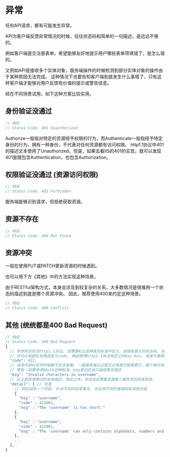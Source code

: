 # 异常

任何API请求，都有可能发生异常。

API为客户端反馈异常情况的时候，往往状态码和简单的一句描述，是远远不够的。

例如客户端提交注册表单，希望能够友好地提示用户哪些表单项填错了，是怎么错的。

又例如API是接收多个实体对象，服务端操作的时候检测到部分实体对象的操作由于某种原因无法完成。
这种情况下也要告知客户端到底发生什么事情了，只有这样客户端才能够对用户反馈有价值的提示或警告信息。

经在不同场景试用，如下这种方案比较实用。

## 身份验证没通过
```javascript
// 响应
// Status Code: 401 Unauthorized
```
Authorize一般指对特定的资源授予权限的行为，而Authenticate一般指授予特定身份的行为，拥有一种身份，不代表对任何资源都有访问权限。
http1.1协议中401的描述文本使用了Unauthorized，但是，如果去看IIS的401的实现，就可以发现401是既包含Authentication，也包含Authorization。

## 权限验证没通过 (资源访问权限)
```javascript
// 响应
// Status Code: 403 Forbidden
```
服务端能够识别请求，但拒绝获取资源。

## 资源不存在
```javascript
// 响应
// Status Code: 404 Not Found
```

## 资源冲突
一般在使用PUT或PATCH更新资源的时候遇到。

也可以用下方《其他》中的方法实现这种场景。

由于RESTful架构方式，本身会涉及到较复杂的关系，大多数情况是很难用一个状态码描述到底是哪个资源冲突。
因此，推荐使用400来约定这种场景。

```javascript
// 响应
// Status Code: 409 Conflict
```

## 其他 (统统都是400 Bad Request)

```javascript
// 响应
// Status Code: 400 Bad Request
{
  // 你想完全符合http1.1协议, 但需要422这种其他标准中定义，但很有意义的状态码, 你可以利用这个code.
  // 你可以和团队协商自定义code, 例如使用http1.1中没有定义的6xx-9xx, 或者干脆使用位数更多的数字.
  "code": 422, 
  // 消息内容在任何时候都不应该省略, 一是服务端从记录日志角度可能需要它，客户端也有可能直接使用它的内容.
  // 警告！如果考虑OAuth这种标准，msg里边应该只返回英文描述.
  "msg": "Invalid characters in username",
  // 以上是异常情况的总体描述，除此之外，你往往还需要资源每个属性项的异常信息.
  "detail": [ // 可选
    // 同时对同一个字段, 针对不同的异常情况, 也会有不同的错误码和消息内容.
    {
      "key" : "username",
      "code" : 422001,
      "msg" : "The 'username' is too short."
    }, 
    {
      "key" : "username",
      "code" : 422001,
      "msg" : "The 'username' can only contains alphabets, numbers and '_'."
    }, 
    ...
  ],
}
```

